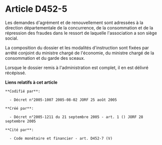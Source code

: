 # Article D452-5

Les demandes d'agrément et de renouvellement sont adressées à la direction départementale de la concurrence, de la
consommation et de la répression des fraudes dans le ressort de laquelle l'association a son siège social.

La composition du dossier et les modalités d'instruction sont fixées par arrêté conjoint du ministre chargé de l'économie, du
ministre chargé de la consommation et du garde des sceaux.

Lorsque le dossier remis à l'administration est complet, il en est délivré récépissé.

**Liens relatifs à cet article**

	**Codifié par**:

	  - Décret n°2005-1007 2005-08-02 JORF 25 août 2005

	**Créé par**:

	  - Décret n°2005-1211 du 21 septembre 2005 - art. 1 () JORF 28 septembre 2005

	**Cité par**:

	  - Code monétaire et financier - art. D452-7 (V)
